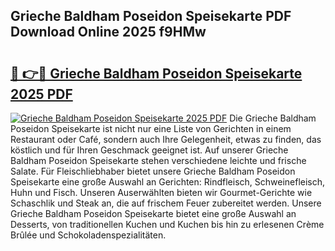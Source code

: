 ## Grieche Baldham Poseidon Speisekarte PDF Download Online 2025 f9HMw

# <h2><a href="http://gc9ab8.nevu.top/?p=Grieche+Baldham+Poseidon+Speisekarte">🔗 👉🔴 Grieche Baldham Poseidon Speisekarte 2025 PDF</a></h2>

[![Grieche Baldham Poseidon Speisekarte 2025 PDF](https://i.imgur.com/dBaPXMq.png)](http://gc9ab8.nevu.top/?p=Grieche+Baldham+Poseidon+Speisekarte)
Die Grieche Baldham Poseidon Speisekarte ist nicht nur eine Liste von Gerichten in einem Restaurant oder Café, sondern auch Ihre Gelegenheit, etwas zu finden, das köstlich und für Ihren Geschmack geeignet ist. Auf unserer Grieche Baldham Poseidon Speisekarte stehen verschiedene leichte und frische Salate. Für Fleischliebhaber bietet unsere Grieche Baldham Poseidon Speisekarte eine große Auswahl an Gerichten: Rindfleisch, Schweinefleisch, Huhn und Fisch. Unseren Auserwählten bieten wir Gourmet-Gerichte wie Schaschlik und Steak an, die auf frischem Feuer zubereitet werden. Unsere Grieche Baldham Poseidon Speisekarte bietet eine große Auswahl an Desserts, von traditionellen Kuchen und Kuchen bis hin zu erlesenen Crème Brûlée und Schokoladenspezialitäten.

